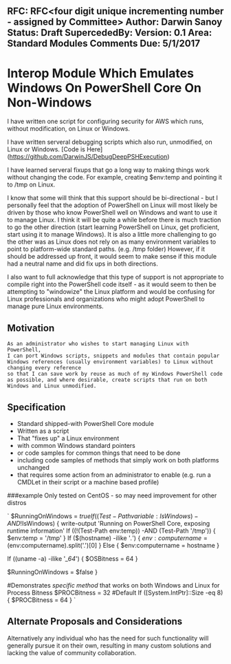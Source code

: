 

RFC: RFC<four digit unique incrementing number - assigned by Committee>
Author: Darwin Sanoy
Status: Draft
SupercededBy:
Version: 0.1
Area: Standard Modules
Comments Due: 5/1/2017
---

# Interop Module Which Emulates Windows On PowerShell Core On Non-Windows

I have written one script for configuring security for AWS which runs, without modification, on Linux or Windows.

I have written serveral debugging scripts which also run, unmodified, on Linux or Windows.  [Code is Here] (https://github.com/DarwinJS/DebugDeepPSHExecution)

I have learned serveral fixups that go a long way to making things work without changing the code.  For example, creating $env:temp and pointing it to /tmp on Linux.

I know that some will think that this support should be bi-directional - but I personally feel that the adoption of PowerShell on Linux will most likely be 
driven by those who know PowerShell well on Windows and want to use it to manage Linux.  I think it will be quite a while before there is much traction to
go the other direction (start learning PowerShell on Linux, get proficient, start using it to manage Windows).  It is also a little more challenging to go the other
was as Linux does not rely on as many environment variables to point to platform-wide standard paths.  (e.g. /tmp folder)  However, if it should be addressed up front, it 
would seem to make sense if this module had a neutral name and did fix ups in both directions.

I also want to full acknowledge that this type of support is not appropriate to compile right into the PowerShell code itself - as it would seem to then be attempting 
to "windowize" the Linux platform and would be confusing for Linux professionals and organizations who might adopt PowerShell to manage pure Linux environments.

## Motivation

    As an administrator who wishes to start managing Linux with PowerShell,
    I can port Windows scripts, snippets and modules that contain popular Windows references (usually environment variables) to Linux without changing every reference
    so that I can save work by reuse as much of my Windows PowerShell code as possible, and where desirable, create scripts that run on both Windows and Linux unmodified.

## Specification

- Standard shipped-with PowerShell Core module
- Written as a script
- That "fixes up" a Linux environment
- with common Windows standard pointers
- or code samples for common things that need to be done
- including code samples of methods that simply work on both platforms unchanged
- that requires some action from an administrator to enable (e.g. run a CMDLet in their script or a machine based profile)

###example
Only tested on CentOS - so may need improvement for other distros

`
$RunningOnWindows = $true
If ((Test-Path variable:IsWindows) -AND !$IsWindows)
{
  write-output 'Running on PowerShell Core, exposing runtime information'
  If ((!(Test-Path env:temp)) -AND (Test-Path '/tmp'))
  { $env:temp = '/tmp' }
  If ($(hostname) -ilike '*.*')
    { $env:computername = ($env:computername).split('.')[0] }
  Else
    {  $env:computername = hostname }
  
  If ((uname -a) -ilike '*_64*')
  { $OSBitness = 64 }

  $RunningOnWindows = $false
}

#Demonstrates *specific method* that works on both Windows and Linux for Process Bitness
$PROCBitness = 32 #Default
If ([System.IntPtr]::Size -eq 8)
{
  $PROCBitness = 64
}
`
## Alternate Proposals and Considerations

Alternatively any individual who has the need for such functionality will generally pursue it on their own, resulting in many custom solutions and lacking the value of community collaboration.